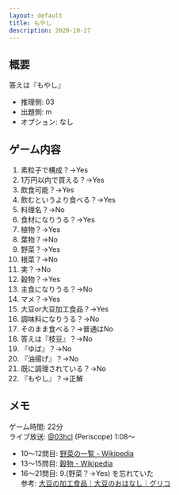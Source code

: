 ```yaml
---
layout: default
title: もやし
description: 2020-10-27
---
```


## 概要

答えは『もやし』

- 推理側: 03
- 出題側: m
- オプション: なし

## ゲーム内容

1. 素粒子で構成？→Yes
2. 1万円以内で買える？→Yes
3. 飲食可能？→Yes
4. 飲むというより食べる？→Yes
5. 料理名？→No
6. 食材になりうる？→Yes
7. 植物？→Yes
8. 葉物？→No
9. 野菜？→Yes
10. 根菜？→No
11. 実？→No
12. 穀物？→Yes
13. 主食になりうる？→No
14. マメ？→Yes
15. 大豆or大豆加工食品？→Yes
16. 調味料になりうる？→No
17. そのまま食べる？→普通はNo
18. 答えは『枝豆』？→No
19. 『ゆば』？→No
20. 『油揚げ』？→No
21. 既に調理されている？→No
22. 『もやし』？→正解

## メモ

ゲーム時間: 22分  
ライブ放送: [@03hcl](https://www.periscope.tv/03hcl/1OdKrWXeqvvGX?t=1m8s) (Periscope) 1:08～

- 10～12問目: [野菜の一覧 - Wikipedia](https://ja.wikipedia.org/wiki/%E9%87%8E%E8%8F%9C%E3%81%AE%E4%B8%80%E8%A6%A7)
- 13～15問目: [穀物 - Wikipedia](https://ja.wikipedia.org/wiki/%E7%A9%80%E7%89%A9)
- 16～21問目: 9.(野菜？→Yes) を忘れていた  
  参考: [大豆の加工食品｜大豆のおはなし｜グリコ](http://cp.glico.jp/story/daizu/foods.html)
